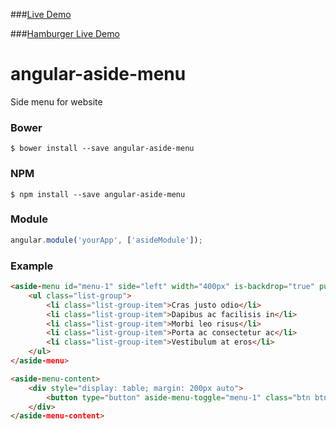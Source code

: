 ###[Live Demo](http://plnkr.co/edit/Q0WNFYmqrGSB6QKQtCp3?p=preview)

###[Hamburger Live Demo](http://plnkr.co/edit/1ALqm5MRDtdwsFBN1OYm?p=preview)


# angular-aside-menu
Side menu for website


### Bower
```
$ bower install --save angular-aside-menu
```

### NPM
```
$ npm install --save angular-aside-menu
```

### Module
```javascript
angular.module('yourApp', ['asideModule']);
```

### Example

```html
<aside-menu id="menu-1" side="left" width="400px" is-backdrop="true" push-content="false">
    <ul class="list-group">
        <li class="list-group-item">Cras justo odio</li>
        <li class="list-group-item">Dapibus ac facilisis in</li>
        <li class="list-group-item">Morbi leo risus</li>
        <li class="list-group-item">Porta ac consectetur ac</li>
        <li class="list-group-item">Vestibulum at eros</li>
    </ul>
</aside-menu>
```
```html
<aside-menu-content>
    <div style="display: table; margin: 200px auto">
        <button type="button" aside-menu-toggle="menu-1" class="btn btn-default">Left</button>
    </div>
</aside-menu-content>
```
